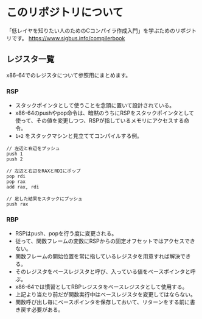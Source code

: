 # このリポジトリについて

「低レイヤを知りたい人のためのCコンパイラ作成入門」を学ぶためのリポジトリです。
https://www.sigbus.info/compilerbook


## レジスタ一覧

x86-64でのレジスタについて参照用にまとめます。

### RSP
- スタックポインタとして使うことを念頭に置いて設計されている。
- x86-64のpushやpop命令は、暗黙のうちにRSPをスタックポインタとして使って、その値を変更しつつ、RSPが指しているメモリにアクセスする命令。
- `1+2` をスタックマシンと見立ててコンパイルする例。

```
// 左辺と右辺をプッシュ
push 1
push 2

// 左辺と右辺をRAXとRDIにポップ
pop rdi
pop rax
add rax, rdi

// 足した結果をスタックにプッシュ
push rax
```

### RBP
- RSPはpush、popを行う度に変更される。
- 従って、関数フレームの変数にRSPからの固定オフセットではアクセスできない。
- 関数フレームの開始位置を常に指しているレジスタを用意すれば解決できる。
- そのレジスタをベースレジスタと呼び、入っている値をベースポインタと呼ぶ。
- x86-64では慣習としてRBPレジスタをベースレジスタとして使用する。
- 上記より当たり前だが関数実行中はベースレジスタを変更してはならない。
- 関数呼び出し毎にベースポインタを保存しておいて、リターンをする前に書き戻す必要がある。
